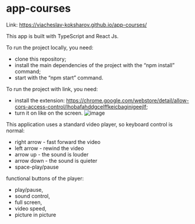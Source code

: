 # app-courses

Link: https://viacheslav-koksharov.github.io/app-courses/

This app is built with TypeScript and React Js.

To run the project locally, you need:

- clone this repository;
- install the main dependencies of the project with the “npm install” command;
- start with the “npm start” command.

To run the project with link, you need:

- install the extension:
  https://chrome.google.com/webstore/detail/allow-cors-access-control/lhobafahddgcelffkeicbaginigeejlf;
- turn it on like on the screen.
  ![image](https://user-images.githubusercontent.com/64725709/226318253-23004e48-b331-40cd-b876-9e1530e1010e.png)

This application uses a standard video player, so keyboard control is normal:

- right arrow - fast forward the video
- left arrow - rewind the video
- arrow up - the sound is louder
- arrow down - the sound is quieter
- space-play/pause

functional buttons of the player:

- play/pause,
- sound control,
- full screen,
- video speed,
- picture in picture
